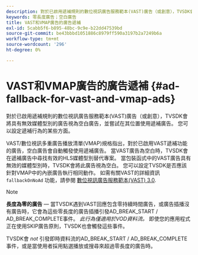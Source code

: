 ```yaml
---
description: 對於已啟用遞補規則的數位視訊廣告服務範本(VAST)廣告（或創意），TVSDK會將具有無效媒體型別的廣告視為空白廣告，並嘗試在其位置使用遞補廣告。 您可以設定遞補行為的某些方面。
keywords: 零長度廣告；空白廣告
title: VAST和VMAP廣告的廣告遞補
exl-id: 5cabb5f6-b895-48bc-9c9e-b22dd47539bd
source-git-commit: be43bbbd1051886c8979ff590a3197b2a7249b6a
workflow-type: tm+mt
source-wordcount: '296'
ht-degree: 0%

---
```


# VAST和VMAP廣告的廣告遞補 {#ad-fallback-for-vast-and-vmap-ads}

對於已啟用遞補規則的數位視訊廣告服務範本(VAST)廣告（或創意），TVSDK會將具有無效媒體型別的廣告視為空白廣告，並嘗試在其位置使用遞補廣告。 您可以設定遞補行為的某些方面。

VAST/數位視訊多重廣告播放清單(VMAP)規格指出，對於已啟用VAST遞補功能的廣告，空白廣告會自動觸發使用遞補廣告。 當VAST廣告為空白時，TVSDK會在遞補廣告中尋找有效的HLS媒體型別替代專案。 當包裝函式中的VAST廣告具有無效的媒體型別時，TVSDK會將此廣告視為空白。 您可以設定TVSDK是否應該針對VMAP中的內嵌廣告執行相同動作。 如需有關VAST的詳細資訊 `fallbackOnNoAd` 功能，請參閱 [數位視訊廣告服務範本(VAST) 3.0](https://www.iab.net/guidelines/508676/digitalvideo/vsuite/vast).

>[!NOTE]
>
>**長度為零的廣告**  — 當TVSDK遇到VAST回應包含零持續時間廣告，或廣告插播沒有廣告時，它會為這些零長度的廣告插播引發AD_BREAK_START / AD_BREAK_COMPLETE事件。 *此行為僅適用於VOD資料流。* 即使您的應用程式正在使用SKIP廣告原則，TVSDK也會觸發這些事件。
>
>TVSDK會 *not* 引發即時資料流的AD_BREAK_START / AD_BREAK_COMPLETE事件，或是當使用者採用點選播放或搜尋來超過零長度的廣告時。
